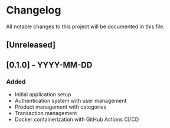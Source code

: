 # Changelog

All notable changes to this project will be documented in this file.

## [Unreleased]

## [0.1.0] - YYYY-MM-DD
### Added
- Initial application setup
- Authentication system with user management
- Product management with categories
- Transaction management
- Docker containerization with GitHub Actions CI/CD